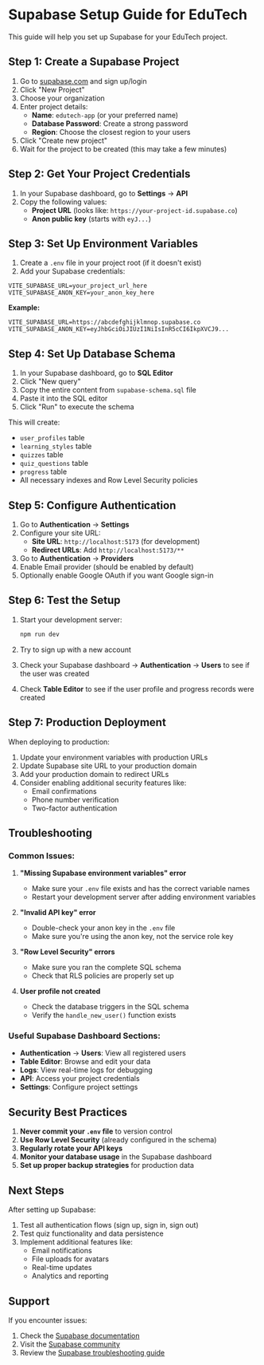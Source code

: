 # Supabase Setup Guide for EduTech

This guide will help you set up Supabase for your EduTech project.

## Step 1: Create a Supabase Project

1. Go to [supabase.com](https://supabase.com) and sign up/login
2. Click "New Project"
3. Choose your organization
4. Enter project details:
   - **Name**: `edutech-app` (or your preferred name)
   - **Database Password**: Create a strong password
   - **Region**: Choose the closest region to your users
5. Click "Create new project"
6. Wait for the project to be created (this may take a few minutes)

## Step 2: Get Your Project Credentials

1. In your Supabase dashboard, go to **Settings** → **API**
2. Copy the following values:
   - **Project URL** (looks like: `https://your-project-id.supabase.co`)
   - **Anon public key** (starts with `eyJ...`)

## Step 3: Set Up Environment Variables

1. Create a `.env` file in your project root (if it doesn't exist)
2. Add your Supabase credentials:

```env
VITE_SUPABASE_URL=your_project_url_here
VITE_SUPABASE_ANON_KEY=your_anon_key_here
```

**Example:**
```env
VITE_SUPABASE_URL=https://abcdefghijklmnop.supabase.co
VITE_SUPABASE_ANON_KEY=eyJhbGciOiJIUzI1NiIsInR5cCI6IkpXVCJ9...
```

## Step 4: Set Up Database Schema

1. In your Supabase dashboard, go to **SQL Editor**
2. Click "New query"
3. Copy the entire content from `supabase-schema.sql` file
4. Paste it into the SQL editor
5. Click "Run" to execute the schema

This will create:
- `user_profiles` table
- `learning_styles` table
- `quizzes` table
- `quiz_questions` table
- `progress` table
- All necessary indexes and Row Level Security policies

## Step 5: Configure Authentication

1. Go to **Authentication** → **Settings**
2. Configure your site URL:
   - **Site URL**: `http://localhost:5173` (for development)
   - **Redirect URLs**: Add `http://localhost:5173/**`
3. Go to **Authentication** → **Providers**
4. Enable Email provider (should be enabled by default)
5. Optionally enable Google OAuth if you want Google sign-in

## Step 6: Test the Setup

1. Start your development server:
   ```bash
   npm run dev
   ```

2. Try to sign up with a new account
3. Check your Supabase dashboard → **Authentication** → **Users** to see if the user was created
4. Check **Table Editor** to see if the user profile and progress records were created

## Step 7: Production Deployment

When deploying to production:

1. Update your environment variables with production URLs
2. Update Supabase site URL to your production domain
3. Add your production domain to redirect URLs
4. Consider enabling additional security features like:
   - Email confirmations
   - Phone number verification
   - Two-factor authentication

## Troubleshooting

### Common Issues:

1. **"Missing Supabase environment variables" error**
   - Make sure your `.env` file exists and has the correct variable names
   - Restart your development server after adding environment variables

2. **"Invalid API key" error**
   - Double-check your anon key in the `.env` file
   - Make sure you're using the anon key, not the service role key

3. **"Row Level Security" errors**
   - Make sure you ran the complete SQL schema
   - Check that RLS policies are properly set up

4. **User profile not created**
   - Check the database triggers in the SQL schema
   - Verify the `handle_new_user()` function exists

### Useful Supabase Dashboard Sections:

- **Authentication** → **Users**: View all registered users
- **Table Editor**: Browse and edit your data
- **Logs**: View real-time logs for debugging
- **API**: Access your project credentials
- **Settings**: Configure project settings

## Security Best Practices

1. **Never commit your `.env` file** to version control
2. **Use Row Level Security** (already configured in the schema)
3. **Regularly rotate your API keys**
4. **Monitor your database usage** in the Supabase dashboard
5. **Set up proper backup strategies** for production data

## Next Steps

After setting up Supabase:

1. Test all authentication flows (sign up, sign in, sign out)
2. Test quiz functionality and data persistence
3. Implement additional features like:
   - Email notifications
   - File uploads for avatars
   - Real-time updates
   - Analytics and reporting

## Support

If you encounter issues:

1. Check the [Supabase documentation](https://supabase.com/docs)
2. Visit the [Supabase community](https://github.com/supabase/supabase/discussions)
3. Review the [Supabase troubleshooting guide](https://supabase.com/docs/guides/troubleshooting) 